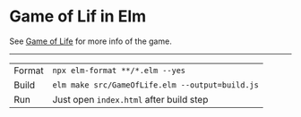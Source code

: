 # Game of Lif in Elm

See [Game of Life](https://en.wikipedia.org/wiki/Conway%27s_Game_of_Life) for more info of the game.

___

|        |                                                 |
| ------ | ----------------------------------------------- |
| Format | `npx elm-format **/*.elm --yes`                 |
| Build  | `elm make src/GameOfLife.elm --output=build.js` |
| Run    | Just open `index.html` after build step         |
